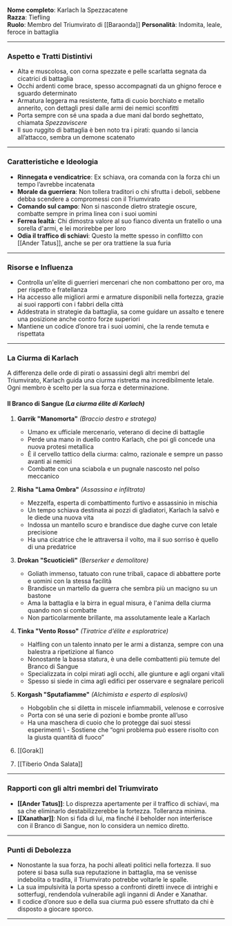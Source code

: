 **Nome completo**: Karlach la Spezzacatene  
**Razza**: Tiefling  
**Ruolo**: Membro del Triumvirato di [[Baraonda]]
**Personalità**: Indomita, leale, feroce in battaglia

---

### **Aspetto e Tratti Distintivi**

- Alta e muscolosa, con corna spezzate e pelle scarlatta segnata da cicatrici di battaglia
- Occhi ardenti come brace, spesso accompagnati da un ghigno feroce e sguardo determinato
- Armatura leggera ma resistente, fatta di cuoio borchiato e metallo annerito, con dettagli presi dalle armi dei nemici sconfitti
- Porta sempre con sé una spada a due mani dal bordo seghettato, chiamata _Spezzaviscere_
- Il suo ruggito di battaglia è ben noto tra i pirati: quando si lancia all’attacco, sembra un demone scatenato

---

### **Caratteristiche e Ideologia**

- **Rinnegata e vendicatrice**: Ex schiava, ora comanda con la forza chi un tempo l’avrebbe incatenata
- **Morale da guerriera**: Non tollera traditori o chi sfrutta i deboli, sebbene debba scendere a compromessi con il Triumvirato
- **Comando sul campo**: Non si nasconde dietro strategie oscure, combatte sempre in prima linea con i suoi uomini
- **Ferrea lealtà**: Chi dimostra valore al suo fianco diventa un fratello o una sorella d'armi, e lei morirebbe per loro
- **Odia il traffico di schiavi**: Questo la mette spesso in conflitto con [[Ander Tatus]], anche se per ora trattiene la sua furia

---

### **Risorse e Influenza**

- Controlla un'elite di guerrieri mercenari che non combattono per oro, ma per rispetto e fratellanza
- Ha accesso alle migliori armi e armature disponibili nella fortezza, grazie ai suoi rapporti con i fabbri della città
- Addestrata in strategie da battaglia, sa come guidare un assalto e tenere una posizione anche contro forze superiori
- Mantiene un codice d’onore tra i suoi uomini, che la rende temuta e rispettata

---

### **La Ciurma di Karlach**

A differenza delle orde di pirati o assassini degli altri membri del Triumvirato, Karlach guida una ciurma ristretta ma incredibilmente letale. Ogni membro è scelto per la sua forza e determinazione.

#### **Il Branco di Sangue** _(La ciurma élite di Karlach)_

1. **Garrik "Manomorta"** _(Braccio destro e stratega)_
    
    - Umano ex ufficiale mercenario, veterano di decine di battaglie
    - Perde una mano in duello contro Karlach, che poi gli concede una nuova protesi metallica
    - È il cervello tattico della ciurma: calmo, razionale e sempre un passo avanti ai nemici
    - Combatte con una sciabola e un pugnale nascosto nel polso meccanico
2. **Risha "Lama Ombra"** _(Assassina e infiltrata)_
    
    - Mezzelfa, esperta di combattimento furtivo e assassinio in mischia
    - Un tempo schiava destinata ai pozzi di gladiatori, Karlach la salvò e le diede una nuova vita
    - Indossa un mantello scuro e brandisce due daghe curve con letale precisione
    - Ha una cicatrice che le attraversa il volto, ma il suo sorriso è quello di una predatrice
3. **Drokan "Scuoticieli"** _(Berserker e demolitore)_
    
    - Goliath immenso, tatuato con rune tribali, capace di abbattere porte e uomini con la stessa facilità
    - Brandisce un martello da guerra che sembra più un macigno su un bastone
    - Ama la battaglia e la birra in egual misura, è l'anima della ciurma quando non si combatte
    - Non particolarmente brillante, ma assolutamente leale a Karlach
4. **Tinka "Vento Rosso"** _(Tiratrice d’élite e esploratrice)_
    
    - Halfling con un talento innato per le armi a distanza, sempre con una balestra a ripetizione al fianco
    - Nonostante la bassa statura, è una delle combattenti più temute del Branco di Sangue
    - Specializzata in colpi mirati agli occhi, alle giunture e agli organi vitali
    - Spesso si siede in cima agli edifici per osservare e segnalare pericoli
5. **Korgash "Sputafiamme"** _(Alchimista e esperto di esplosivi)_
    
    - Hobgoblin che si diletta in miscele infiammabili, velenose e corrosive
    - Porta con sé una serie di pozioni e bombe pronte all’uso
    - Ha una maschera di cuoio che lo protegge dai suoi stessi esperimenti
\    - Sostiene che “ogni problema può essere risolto con la giusta quantità di fuoco”
1. [[Gorak]]
2. [[Tiberio Onda Salata]]

---

### **Rapporti con gli altri membri del Triumvirato**

- **[[Ander Tatus]]**: Lo disprezza apertamente per il traffico di schiavi, ma sa che eliminarlo destabilizzerebbe la fortezza. Tolleranza minima.
- **[[Xanathar]]**: Non si fida di lui, ma finché il beholder non interferisce con il Branco di Sangue, non lo considera un nemico diretto.

---

### **Punti di Debolezza**

- Nonostante la sua forza, ha pochi alleati politici nella fortezza. Il suo potere si basa sulla sua reputazione in battaglia, ma se venisse indebolita o tradita, il Triumvirato potrebbe voltarle le spalle.
- La sua impulsività la porta spesso a confronti diretti invece di intrighi e sotterfugi, rendendola vulnerabile agli inganni di Ander e Xanathar.
- Il codice d’onore suo e della sua ciurma può essere sfruttato da chi è disposto a giocare sporco.

---